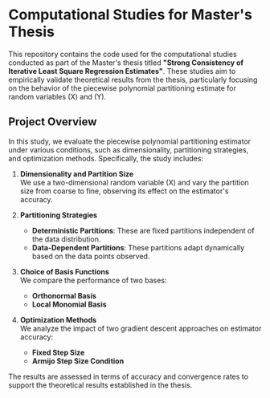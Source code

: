 # Computational Studies for Master's Thesis

This repository contains the code used for the computational studies conducted as part of the Master's thesis titled **"Strong Consistency of Iterative Least Square Regression Estimates"**. These studies aim to empirically validate theoretical results from the thesis, particularly focusing on the behavior of the piecewise polynomial partitioning estimate for random variables \(X\) and \(Y\).

## Project Overview

In this study, we evaluate the piecewise polynomial partitioning estimator under various conditions, such as dimensionality, partitioning strategies, and optimization methods. Specifically, the study includes:

1. **Dimensionality and Partition Size**  
   We use a two-dimensional random variable \(X\) and vary the partition size from coarse to fine, observing its effect on the estimator's accuracy.

2. **Partitioning Strategies**  
   - **Deterministic Partitions**: These are fixed partitions independent of the data distribution.
   - **Data-Dependent Partitions**: These partitions adapt dynamically based on the data points observed.

3. **Choice of Basis Functions**  
   We compare the performance of two bases:
   - **Orthonormal Basis**
   - **Local Monomial Basis**

4. **Optimization Methods**  
   We analyze the impact of two gradient descent approaches on estimator accuracy:
   - **Fixed Step Size**
   - **Armijo Step Size Condition**

The results are assessed in terms of accuracy and convergence rates to support the theoretical results established in the thesis.

